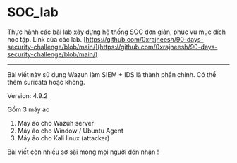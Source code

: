 # SOC_lab
Thực hành các bài lab xây dựng hệ thống SOC đơn giản, phuc vụ mục đích học tập.
Link của các lab.
[https://github.com/0xrajneesh/90-days-security-challenge/blob/main/](https://github.com/0xrajneesh/90-days-security-challenge/blob/main/)

---
Bài viết này sử dụng Wazuh làm SIEM + IDS là thành phần chính. Có thể thêm suricata hoặc không.

Version: 4.9.2

Gồm 3 máy ảo
 1. Máy ảo cho Wazuh server
 2. Máy ảo cho Window / Ubuntu Agent
 3. Máy ảo cho Kali linux (attacker)

Bài viết còn nhiều sơ sài mong mọi người đón nhận !